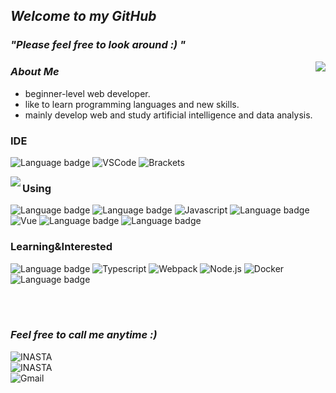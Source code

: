 ## <em>Welcome to my GitHub 
### "Please feel free to look around :) " </em> 
<img align="right" src="https://github-readme-stats.vercel.app/api?username=Ywoosang&show_icons=true&theme=radical"/>
 
### <em> About Me</em>
- beginner-level web developer.<br>
- like to learn programming languages  and new skills.<br>
- mainly develop web and study artificial intelligence and data analysis.<br>
### IDE  
![Language badge](https://img.shields.io/badge/-Jupyter-gray?style=for-the-badge&logo=jupyter) 
![VSCode](https://img.shields.io/badge/Visual_Studio_Code-007acc?style=for-the-badge&logo=visual%20studio%20code&logoColor=fff&link=https://code.visualstudio.com/)
![Brackets](https://img.shields.io/badge/Brackets-4e5456?style=for-the-badge&logo=Brackets&logoColor=fff&link=https://code.visualstudio.com/) 

<img align="left" src="https://github-readme-stats.vercel.app/api/top-langs/?username=Ywoosang&hide=html&theme=yeblu"/>

### Using
![Language badge](https://img.shields.io/badge/-HTML5-black?style=for-the-badge&logo=HTML5) 
![Language badge](https://img.shields.io/badge/-CSS3-black?style=for-the-badge&logo=css3)
![Javascript](https://img.shields.io/badge/-Javascript-f7df1e?style=for-the-badge&logo=javascript&logoColor=000)
![Language badge](https://img.shields.io/badge/-Flask-black?style=for-the-badge&logo=Flask) 
![Vue](https://img.shields.io/badge/-vue.js-F7F7F7?style=for-the-badge&logo=vue.js&logoColor=)
![Language badge](https://img.shields.io/badge/-Python-black?style=for-the-badge&logo=python) 
![Language badge](https://img.shields.io/badge/-MySQL-black?style=for-the-badge&logo=MySQL)

### Learning&Interested 
![Language badge](https://img.shields.io/badge/-React-F7F7F7?style=for-the-badge&logo=react&logoColor=)
![Typescript](https://img.shields.io/badge/-Typescript-007acc?style=for-the-badge&logo=typescript&logoColor=fff)
![Webpack](https://img.shields.io/badge/Webpack-8DD6F9?style=for-the-badge&logo=Webpack&logoColor=black)
![Node.js](https://img.shields.io/badge/-Node.js-339933?style=for-the-badge&logo=node.js&logoColor=fff)
![Docker](https://img.shields.io/badge/Docker-2496ED?style=for-the-badge&logo=Docker&logoColor=white)
![Language badge](https://img.shields.io/badge/-MongoDB-white?style=for-the-badge&logo=MongoDB)
<div>
 
</div>
<br>
<br> 

### <em>Feel free to call me anytime :)</em>
  ![INASTA](https://img.shields.io/badge/Instagram-ydwsang-beige?style=for-the-badge&logo=instagram&link=https://www.instagram.com/yd_w_sang/)   
  ![INASTA](https://img.shields.io/badge/Kakaotalk-hi1317-FFF000?style=for-the-badge&logo=kakao&link=https://www.instagram.com/yd_w_sang/)  
  ![Gmail](https://img.shields.io/badge/opellong13@gmail.com-My-d14836?style=for-the-badge&logo=gmail&link=mailto:opellong13@gmail.com) 
